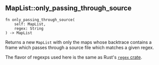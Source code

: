 ## MapList::only_passing_through_source

```rhai
fn only_passing_through_source(
    self: MapList,
    regex: String
) -> MapList
```

Returns a new `MapList` with only the maps whose backtrace contains a frame which passes through a source file which matches a given regex.

The flavor of regexps used here is the same as Rust's [`regex` crate](https://docs.rs/regex).
